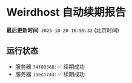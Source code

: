# Weirdhost 自动续期报告

**最后更新时间**: `2025-10-20 16:59:32` (北京时间)

## 运行状态

- 服务器 `74f89368`: ✅ 续期成功
- 服务器 `1aec1743`: ✅ 续期成功
